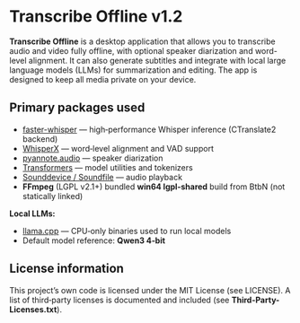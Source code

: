 # Transcribe Offline v1.2

**Transcribe Offline** is a desktop application that allows you to transcribe audio and video fully offline,
with optional speaker diarization and word-level alignment. It can also generate subtitles and integrate
with local large language models (LLMs) for summarization and editing. The app is designed to keep all
media private on your device.

## Primary packages used

* [faster-whisper](https://github.com/SYSTRAN/faster-whisper) — high‑performance Whisper inference (CTranslate2 backend)
* [WhisperX](https://github.com/m-bain/whisperX) — word‑level alignment and VAD support
* [pyannote.audio](https://github.com/pyannote/pyannote-audio) — speaker diarization
* [Transformers](https://github.com/huggingface/transformers) — model utilities and tokenizers
* [Sounddevice / Soundfile](https://python-sounddevice.readthedocs.io/) — audio playback
* **FFmpeg** (LGPL v2.1+) bundled **win64 lgpl‑shared** build from BtbN (not statically linked)

**Local LLMs:**

* [llama.cpp](https://github.com/ggml-org/llama.cpp) — CPU‑only binaries used to run local models
* Default model reference: **Qwen3 4‑bit**



## License information

This project’s own code is licensed under the MIT License (see LICENSE).
A list of third‑party licenses is documented and included (see **Third-Party-Licenses.txt**).

